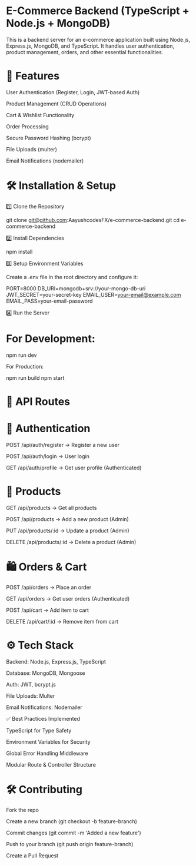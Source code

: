 # E-Commerce Backend (TypeScript + Node.js + MongoDB)

This is a backend server for an e-commerce application built using Node.js, Express.js, MongoDB, and TypeScript. It handles user authentication, product management, orders, and other essential functionalities.

# 🚀 Features

User Authentication (Register, Login, JWT-based Auth)

Product Management (CRUD Operations)

Cart & Wishlist Functionality

Order Processing

Secure Password Hashing (bcrypt)

File Uploads (multer)

Email Notifications (nodemailer)

# 🛠️ Installation & Setup

1️⃣ Clone the Repository

git clone git@github.com:AayushcodesFX/e-commerce-backend.git
cd e-commerce-backend

2️⃣ Install Dependencies

npm install

3️⃣ Setup Environment Variables

Create a .env file in the root directory and configure it:

PORT=8000
DB_URI=mongodb+srv://your-mongo-db-uri
JWT_SECRET=your-secret-key
EMAIL_USER=your-email@example.com
EMAIL_PASS=your-email-password

4️⃣ Run the Server

# For Development:

npm run dev

For Production:

npm run build
npm start

# 📌 API Routes

# 🔑 Authentication

POST /api/auth/register → Register a new user

POST /api/auth/login → User login

GET /api/auth/profile → Get user profile (Authenticated)

# 🛒 Products

GET /api/products → Get all products

POST /api/products → Add a new product (Admin)

PUT /api/products/:id → Update a product (Admin)

DELETE /api/products/:id → Delete a product (Admin)

# 🛍️ Orders & Cart

POST /api/orders → Place an order

GET /api/orders → Get user orders (Authenticated)

POST /api/cart → Add item to cart

DELETE /api/cart/:id → Remove item from cart

# ⚙️ Tech Stack

Backend: Node.js, Express.js, TypeScript

Database: MongoDB, Mongoose

Auth: JWT, bcrypt.js

File Uploads: Multer

Email Notifications: Nodemailer

✅ Best Practices Implemented

TypeScript for Type Safety

Environment Variables for Security

Global Error Handling Middleware

Modular Route & Controller Structure

# 🛠️ Contributing

Fork the repo

Create a new branch (git checkout -b feature-branch)

Commit changes (git commit -m 'Added a new feature')

Push to your branch (git push origin feature-branch)

Create a Pull Request

